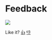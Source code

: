 # Feedback

![](https://feedback-service-prod.herokuapp.com/badges/kimmobrunfeldt/feedback.svg?i=bust-cache)

Like it?
[👍](https://feedback-service-prod.herokuapp.com/positive?target=kimmobrunfeldt/feedback)
[👎](https://feedback-service-prod.herokuapp.com/negative?target=kimmobrunfeldt/feedback)


